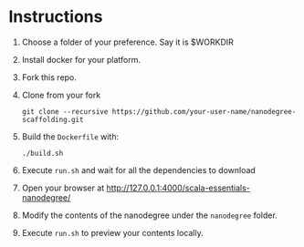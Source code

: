 # Instructions

1. Choose a folder of your preference. Say it is $WORKDIR
2. Install docker for your platform.
3. Fork this repo.
4. Clone from your fork

   ```shell
   git clone --recursive https://github.com/your-user-name/nanodegree-scaffolding.git
   ```

5. Build the `Dockerfile` with:

   ```shell
   ./build.sh
   ```

6. Execute `run.sh` and wait for all the dependencies to download
7. Open your browser at <http://127.0.0.1:4000/scala-essentials-nanodegree/>
8. Modify the contents of the nanodegree under the `nanodegree` folder.
9. Execute `run.sh` to preview your contents locally.